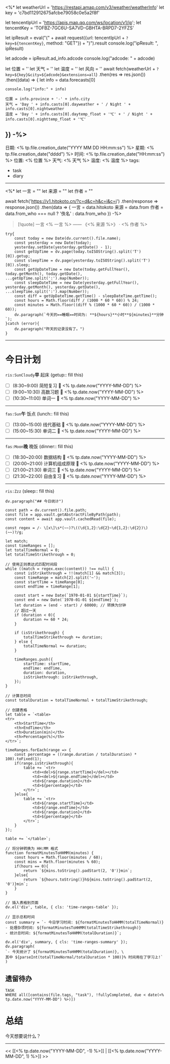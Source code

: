 <%*
let weatherUrl = 'https://restapi.amap.com/v3/weather/weatherInfo'
let key = 'c7bd112912675afcbe79058c0e5a2f8f'

let tencentIpUrl = 'https://apis.map.qq.com/ws/location/v1/ip';
let tencentKey = 'TOFBZ-7GC6U-SA7VD-GBHTA-BRPD7-2YFZS'

let ipResult = eval("(" + await request({url: tencentIpUrl + `?key=${tencentKey}`, method: "GET"}) + ")").result
console.log("ipResult: ", ipResult)

let adcode = ipResult.ad_info.adcode
console.log("adcode: " + adcode)

let 位置 = ''
let 天气 = ''
let 温度 = ''
let 风向 = ''
await fetch(weatherUrl + `?key=${key}&city=${adcode}&extensions=all`)
.then(res => res.json())
.then((data) => {
	let info = data.forecasts[0]

	console.log("info:" + info)
	
	位置 = info.province + '-' + info.city
	天气 = 'Day ' + info.casts[0].dayweather + ' / Night ' + info.casts[0].nightweather
	温度 = 'Day ' + info.casts[0].daytemp_float + '℃' + ' / Night ' + info.casts[0].nighttemp_float + '℃'
})
-%>
---
日期: <% tp.file.creation_date("YYYY MM DD HH:mm:ss") %>
星期: <% tp.file.creation_date("dddd") %>
时间: <% tp.file.creation_date("HH:mm:ss") %>
位置: <% 位置 %>
天气: <% 天气 %>
温度: <% 温度 %>
tags:
- task
- diary
---
<%*
let 一言 = ""
let 来源 = ""
let 作者 = ""

await fetch('https://v1.hitokoto.cn/?c=d&c=h&c=i&c=j')
.then(response => response.json())
.then(data => {
	一言 = data.hitokoto
	来源 = data.from
	作者 = data.from_who === null ? '佚名' : data.from_who
})
-%>
>[!quote] 一言
 <% 一言 %> —— 《<% 来源 %>》 · <% 作者 %>

```dataviewjs
try{
	const today = new Date(dv.current().file.name);
	const yesterday = new Date(today);
	yesterday.setDate(yesterday.getDate() - 1);
	const getUpTime = dv.page(today.toISOString().split('T')[0]).getup;
	const sleepTime = dv.page(yesterday.toISOString().split('T')[0]).sleep;
	const getUpDateTime = new Date(today.getFullYear(), today.getMonth(), today.getDate(), ...getUpTime.split(':').map(Number));
	const sleepDateTime = new Date(yesterday.getFullYear(), yesterday.getMonth(), yesterday.getDate(), ...sleepTime.split(':').map(Number));
	const diff = getUpDateTime.getTime() - sleepDateTime.getTime();
	const hours = Math.floor(diff / (1000 * 60 * 60)) % 24;
	const minutes = Math.floor((diff % (1000 * 60 * 60)) / (1000 * 60));
	dv.paragraph(`今天的==睡眠==时间为: **${hours}**小时**${minutes}**分钟`);
}catch (error){
	dv.paragraph("昨天的记录没有了。")
}
```
---

# 今日计划

`ris:SunCloudy`**早** 起床 (getup:: fill this)
- [ ] (8:30~9:00) 简短复习 📅 <% tp.date.now("YYYY-MM-DD") %>
- [ ] (9:00~10:30) 高数习题 📅 <% tp.date.now("YYYY-MM-DD") %>
- [ ] (10:30~11:00) 单词一 📅 <% tp.date.now("YYYY-MM-DD") %>
---
`fas:Sun`**午** 饭点 (lunch:: fill this)
- [ ] (13:00~15:00) 线代基础 📅 <% tp.date.now("YYYY-MM-DD") %>
- [ ] (15:00~15:30) 单词二 📅 <% tp.date.now("YYYY-MM-DD") %>
---
`fas:Moon`**晚** 晚饭 (dinner:: fill this)
- [ ] (18:30~20:00) 数据结构 📅 <% tp.date.now("YYYY-MM-DD") %>
- [ ] (20:00~21:00) 计算机组成原理 📅 <% tp.date.now("YYYY-MM-DD") %>
- [ ] (21:00~21:30) 单词三 📅 <% tp.date.now("YYYY-MM-DD") %>
- [ ] (21:30~22:00) 自由复习 📅 <% tp.date.now("YYYY-MM-DD") %>
---
`ris:Zzz` (sleep:: fill this)

```dataviewjs
dv.paragraph("## 今日统计")

const path = dv.current().file.path;
const file = app.vault.getAbstractFileByPath(path);
const content = await app.vault.cachedRead(file);

const regex = /- \[x\]\s*(~~)?\((\d{1,2}:\d{2}~\d{1,2}:\d{2})\)(~~)?/g;

let match;
const timeRanges = [];
let totalTimeNormal = 0;
let totalTimeStrikethrough = 0;

// 使用正则表达式匹配时间段
while ((match = regex.exec(content)) !== null) {
    const isStrikethrough = !!(match[1] && match[3]);
    const timeRange = match[2].split('~');
    const startTime = timeRange[0];
    const endTime = timeRange[1];
    
    const start = new Date(`1970-01-01 ${startTime}`);
    const end = new Date(`1970-01-01 ${endTime}`);
    let duration = (end - start) / 60000; // 转换为分钟
	// 超过一天
	if (duration < 0){
		duration += 60 * 24;
	}

    if (isStrikethrough) {
        totalTimeStrikethrough += duration;
    } else {
        totalTimeNormal += duration;
    }

    timeRanges.push({
        startTime: startTime,
        endTime: endTime,
        duration: duration,
        isStrikethrough: isStrikethrough,
    });
}

// 计算总时间
const totalDuration = totalTimeNormal + totalTimeStrikethrough;

// 创建表格
let table = `<table>
<tr>
    <th>StartTime</th>
    <th>EndTime</th>
    <th>Duration(min)</th>
    <th>Percentage(%)</th>
</tr>`;

timeRanges.forEach(range => {
    const percentage = ((range.duration / totalDuration) * 100).toFixed(1);
	if(range.isStrikethrough){
	    table += `<tr>
	        <td><del>${range.startTime}</del></td>
	        <td><del>${range.endTime}</del></td>
	        <td>${range.duration}</td>
	        <td>${percentage}</td>
	    </tr>`;
	}else{
	    table += `<tr>
	        <td>${range.startTime}</td>
	        <td>${range.endTime}</td>
	        <td>${range.duration}</td>
	        <td>${percentage}</td>
	    </tr>`;
	}
});

table += `</table>`;

// 将分钟转换为 HH:MM 格式
function formatMinutesToHHMM(minutes) {
    const hours = Math.floor(minutes / 60);
    const mins = Math.floor(minutes % 60);
	if(hours == 0){
	    return `${mins.toString().padStart(2, '0')}min`;
	}else{
	    return `${hours.toString()}h${mins.toString().padStart(2, '0')}min`;
	}
}

// 插入表格到页面
dv.el('div', table, { cls: 'time-ranges-table' });

// 显示总和时间
const summary = `- 今日学习时间: ${formatMinutesToHHMM(totalTimeNormal)}
- 处理杂项时间: ${formatMinutesToHHMM(totalTimeStrikethrough)}
- 统计总时间: ${formatMinutesToHHMM(totalDuration)}`;

dv.el('div', summary, { cls: 'time-ranges-summary' });
dv.paragraph(
`- 今天统计了 ${formatMinutesToHHMM(totalDuration)}, \
其中 ${parseInt(totalTimeNormal/totalDuration * 100)}% 时间用在了学习上!` 
)
```

## 遗留待办

```dataview
TASK
WHERE all([contains(file.tags, "task"), !fullyCompleted, due < date(<% tp.date.now("YYYY-MM-DD") %>)])
```

# 总结

今天想要说什么？

---
<< [[<% tp.date.now("YYYY-MM-DD", -1) %>]] | [[<% tp.date.now("YYYY-MM-DD", 1) %>]] >>
